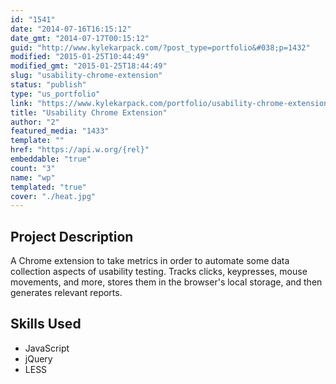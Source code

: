 ```yaml
---
id: "1541"
date: "2014-07-16T16:15:12"
date_gmt: "2014-07-17T00:15:12"
guid: "http://www.kylekarpack.com/?post_type=portfolio&#038;p=1432"
modified: "2015-01-25T10:44:49"
modified_gmt: "2015-01-25T18:44:49"
slug: "usability-chrome-extension"
status: "publish"
type: "us_portfolio"
link: "https://www.kylekarpack.com/portfolio/usability-chrome-extension/"
title: "Usability Chrome Extension"
author: "2"
featured_media: "1433"
template: ""
href: "https://api.w.org/{rel}"
embeddable: "true"
count: "3"
name: "wp"
templated: "true"
cover: "./heat.jpg"
---
```


## Project Description

A Chrome extension to take metrics in order to automate some data collection aspects of usability testing. Tracks clicks, keypresses, mouse movements, and more, stores them in the browser's local storage, and then generates relevant reports.

## Skills Used

- JavaScript
- jQuery
- LESS
